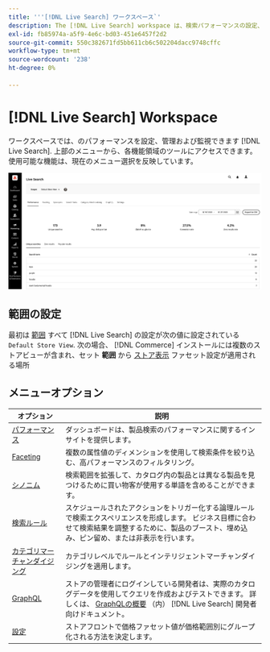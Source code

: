 ```yaml
---
title: '''[!DNL Live Search] ワークスペース`'
description: The [!DNL Live Search] workspace は、検索パフォーマンスの設定、管理および監視に使用します。
exl-id: fb85974a-a5f9-4e6c-bd03-451e6457f2d2
source-git-commit: 550c382671fd5bb611cb6c502204dacc9748cffc
workflow-type: tm+mt
source-wordcount: '238'
ht-degree: 0%

---
```


# [!DNL Live Search] Workspace

ワークスペースでは、のパフォーマンスを設定、管理および監視できます [!DNL Live Search]. 上部のメニューから、各機能領域のツールにアクセスできます。  使用可能な機能は、現在のメニュー選択を反映しています。

![ワークスペースの Faceting](assets/workspace.png)

## 範囲の設定

最初は [範囲](https://experienceleague.adobe.com/docs/commerce-admin/start/setup/websites-stores-views.html#scope-settings) すべて [!DNL Live Search] の設定が次の値に設定されている `Default Store View`. 次の場合、 [!DNL Commerce] インストールには複数のストアビューが含まれ、セット **範囲** から [ストア表示](https://experienceleague.adobe.com/docs/commerce-admin/start/setup/websites-stores-views.html) ファセット設定が適用される場所

## メニューオプション

| オプション | 説明 |
|--- |--- |
| [パフォーマンス](performance.md) | ダッシュボードは、製品検索のパフォーマンスに関するインサイトを提供します。 |
| [Faceting](facets.md) | 複数の属性値のディメンションを使用して検索条件を絞り込む、高パフォーマンスのフィルタリング。 |
| [シノニム](synonyms.md) | 検索範囲を拡張して、カタログ内の製品とは異なる製品を見つけるために買い物客が使用する単語を含めることができます。 |
| [検索ルール](rules.md) | スケジュールされたアクションをトリガー化する論理ルールで検索エクスペリエンスを形成します。 ビジネス目標に合わせて検索結果を調整するために、製品のブースト、埋め込み、ピン留め、または非表示を行います。 |
| [カテゴリマーチャンダイジング](category-merch.md) | カテゴリレベルでルールとインテリジェントマーチャンダイジングを適用します。 |
| [GraphQL](https://developer.adobe.com/commerce/webapi/graphql/schema/live-search/) | ストアの管理者にログインしている開発者は、実際のカタログデータを使用してクエリを作成およびテストできます。 詳しくは、 [GraphQLの概要](https://developer.adobe.com/commerce/webapi/graphql/) （内） [!DNL Live Search] 開発者向けドキュメント。 |
| [設定](settings.md) | ストアフロントで価格ファセット値が価格範囲別にグループ化される方法を決定します。 |
